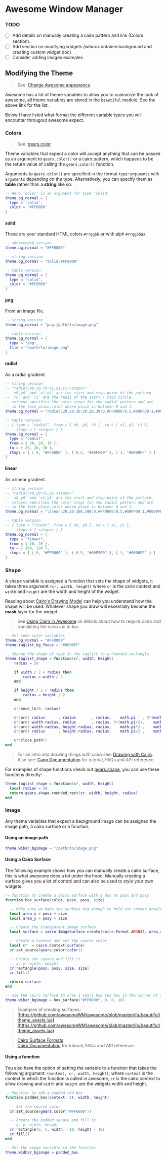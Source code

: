 # Awesome Window Manager

### TODO
* [ ] Add details on manually creating a cairo pattern and link (Colors section).
* [ ] Add section on modifying widgets (wibox.container.background and creating custom widget doc)
* [ ] Consider adding images examples

## Modifying the Theme

> See: [Change Awesome appearance](https://awesomewm.org/doc/api/documentation/06-appearance.md.html)

Awesome has a lot of theme variables to allow you to customize the look of awesome, all theme variables are stored in the `beautiful` module. See the above link for the list.

Below I have listed what format the different variable types you will encounter througout awesome expect.

### Colors

> See: [gears.color](https://github.com/awesomeWM/awesome/blob/master/lib/gears/color.lua)

Theme variables that expect a color will accept anything that can be passed as an argument to `gears.color()` or a cairo pattern, which happens to be the return value of calling the `gears.color()` function.

Arguments to `gears.color()` are specified in the format `type:arguments` with `arguments` depending on the type.
Alternatively, you can specify them as **table** rather than a **string** like so:

```lua
-- Here 'color' is an argument for type 'solid'
theme.bg_normal = {
  type = 'solid',
  color = '#FF0000'
}
```

#### solid

These are your standard HTML colors `#rrggbb` or with alph `#rrggbbaa`.

```lua
-- shortended version
theme.bg_normal = "#FF0000"

-- string version
theme.bg_normal = "solid:#FF0000"

-- table version
theme.bg_normal = {
  type = "solid",
  color = "#FF0000"
}
```

#### png

From an image file.

```lua
-- string version
theme.bg_normal = "png:/path/to/image.png"

-- table version
theme.bg_normal = {
  type = "png",
  file = "/path/to/image.png"
}
```

#### radial

As a radial gradient.

```lua
-- string version
-- "radial:x0,y0,r0:x1,y1,r1:<stops>"
-- `x0,y0` and `x1,y1` are the start and stop point of the pattern.
-- `r0` and `r1` are the radii of the start / stop circle.
-- <stops> specifies the color stops for the radial pattern and are
-- in the form place,color where place is between 0 and 1.
theme.bg_normal = "radial:20,20,10:20,20,30:0,#FF0000:0.5,#00FF00:1,#0000FF"

-- table version
-- { type = "radial", from = { x0, y0, r0 }, to = { x1, y1, r1 },
--   stops = { <stops> } }
theme.bg_normal = {
  type = "radial",
  from = { 20, 20, 10 },
  to = { 20, 20, 30 },
  stops = { { 0, "#FF0000" }, { 0.5, "#00FF00" }, { 1, "#0000FF" } }
}
```

#### linear

As a linear gradient.

```lua
-- string version
-- "radial:x0,y0:x1,y1:<stops>"
-- `x0,y0` and `x1,y1` are the start and stop point of the pattern.
-- <stops> specifies the color stops for the radial pattern and are
-- in the form place,color where place is between 0 and 1.
theme.bg_normal = "linear:20,20:100,100:0,#FF0000:0.5,#00FF00:1,#0000FF"

-- table version
-- { type = "linear", from = { x0, y0 }, to = { x1, y1 },
--   stops = { <stops> } }
theme.bg_normal = {
  type = "linear",
  from = { 20, 20 },
  to = { 100, 100 },
  stops = { { 0, "#FF0000" }, { 0.5, "#00FF00" }, { 1, "#0000FF" } }
}
```

### Shape

A shape variable is assigned a function that sets the shape of widgets, it takes three argument `(cr, width, height)` where `cr` is the cairo context and `width` and `height` are the width and height of the widget.

Reading about [Cairo's Drawing Model](https://www.cairographics.org/tutorial/#L1drawingmodel) can help you understand
how the shape will be used. Whatever shape you draw will essentially become the **mask** layer for the widget.

> See [Using Cairo in Awesome](https://awesomewm.org/doc/api/documentation/16-using-cairo.md.html) on details about
> how to require cairo and translating the cairo api to lua.

```lua
-- Set some color variables
theme.bg_normal = "#FF0000"
theme.taglist_bg_focus = "#0000FF"

-- Change the shape of tags in the taglist to a rounded rectangle
theme.taglist_shape = function(cr, width, height)
    radius = 20

    if width / 2 < radius then
        radius = width / 2
    end

    if height / 2 < radius then
        radius = height / 2
    end

    cr:move_to(0, radius)

    cr:arc( radius      , radius       , radius,    math.pi   , 3*(math.pi/2) )
    cr:arc( width-radius, radius       , radius, 3*(math.pi/2),    math.pi*2  )
    cr:arc( width-radius, height-radius, radius,    math.pi*2 ,    math.pi/2  )
    cr:arc( radius      , height-radius, radius,    math.pi/2 ,    math.pi    )

    cr:close_path()
end
```

> For an intro into drawing things with cairo see: [Drawing with Cairo](https://www.cairographics.org/tutorial/#L1drawing).  
> Also see: [Cairo Documentation](https://www.cairographics.org/documentation/) for tutorial, FAQs and API reference.

For examples of shape functions check out [gears.shape](https://github.com/awesomeWM/awesome/blob/master/lib/gears/shape.lua), you can use these functions directly:

```lua
theme.taglist_shape = function(cr, width, height)
  local radius = 20
  return gears.shape.rounded_rect(cr, width, height, radius)
end
```

### Image

Any theme variables that expect a background image can be assigned the image path, a cairo surface or a function.

#### Using an image path

```lua
theme.wibar_bgimage = "/path/to/image.png"
```

#### Using a Cairo Surface

The following example shows how you can manually create a cairo surface, this is what awesome does a lot 
under the hood. Manually creating a surface gives you a lot of control and can also be used to style your
own widgets.

```lua
-- function to create a cairo surface with a box at posx and posy
function box_surface(color, posx, posy, size)

  -- Make sure we make the surface big enough to hold our corner drawing
  local area_x = posx + size
  local area_y = posy + size

  -- Create the transparent image surface
  local surface = cairo.ImageSurface.create(cairo.Format.ARGB32, area_x, area_y)

  -- Create a context and set the source color
  local cr  = cairo.Context(surface)
  cr:set_source(gears.color(color))

  -- Create the square and fill it
  -- x, y, width, height
  cr:rectangle(posx, posy, size, size)
  cr:fill()

  return surface
end

-- use the cairo surface to draw a small box red box in the corner of the wibar
theme.wibar_bgimage = box_surface("#FF0000", 0, 0, 10)
```

> Examples of creating surfaces: [https://github.com/awesomeWM/awesome/blob/master/lib/beautiful/theme_assets.lua](https://github.com/awesomeWM/awesome/blob/master/lib/beautiful/theme_assets.lua)

> [Cairo Surface Formats](https://www.cairographics.org/manual/cairo-Image-Surfaces.html#cairo-format-t)  
> [Cairo Documentation](https://www.cairographics.org/documentation/) for tutorial, FAQs and API reference.

#### Using a function

You also have the option of setting the variable to a function that takes the following argument: `(context, cr, width, height)`, where `context` is the context in which the function is called in awesome, `cr` is the cairo context to allow drawing and `width` and `height` are the widgets width and height.

```lua
-- Function to add a padded red box
function padded_box(context, cr, width, height)
  
  -- Set the source color
  cr:set_source(gears.color("#FF0000"))

  -- Create the padded square and fill it
  -- x, y, width, height
  cr:rectangle(5, 5, width - 10, height - 10)
  cr:fill()
end

-- Set the image variable to the function
theme.widbar_bgimage = padded_box
```
